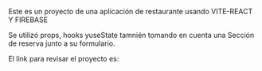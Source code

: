 Este es un proyecto de una aplicación de restaurante usando VITE-REACT Y FIREBASE

Se utilizó props, hooks yuseState tamnién tomando en cuenta una Sección de reserva junto a su formulario. 

El link para revisar el proyecto es: 